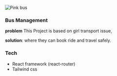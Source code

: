 ![Pink bus][def]

### Bus Management

**problem** This Project is based on girl transport issue,

**solution**: where they can book ride and travel safely.

### Tech

- React framework (react-router)
- Tailwind css

[def]: /public/favicon.ico
